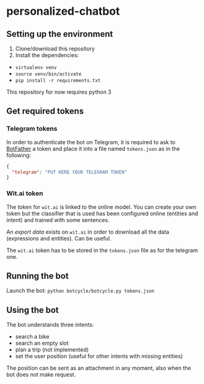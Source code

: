 # personalized-chatbot

## Setting up the environment

1. Clone/download this repository
2. Install the dependencies:
  - `virtualenv venv`
  - `source venv/bin/activate`
  - `pip install -r requirements.txt`

This repository for now requires python 3

## Get required tokens

### Telegram tokens

In order to authenticate the bot on Telegram, it is required to ask to [BotFather](https://telegram.me/BotFather) a token and place it into a file named `tokens.json` as in the following:

```json
{
  "telegram": "PUT HERE YOUR TELEGRAM TOKEN"
}
```

### Wit.ai token

The token for `wit.ai` is linked to the online model. You can create your own token but the classifier that is used has been configured online (entities and intent) and trained with some sentences.

An *export data* exists on `wit.ai` in order to download all the data (expressions and entities). Can be useful.

The `wit.ai` token has to be stored in the `tokens.json` file as for the telegram one.

## Running the bot

Launch the bot: `python botcycle/botcycle.py tokens.json`

## Using the bot

The bot understands three intents:

- search a bike
- search an empty slot
- plan a trip (not implemented)
- set the user position (useful for other intents with missing entities)

The position can be sent as an attachment in any moment, also when the bot does not make request.
